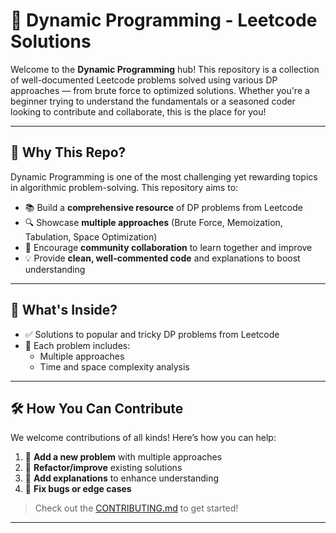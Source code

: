 # 🧠 Dynamic Programming - Leetcode Solutions

Welcome to the **Dynamic Programming** hub! This repository is a collection of well-documented Leetcode problems solved using various DP approaches — from brute force to optimized solutions. Whether you're a beginner trying to understand the fundamentals or a seasoned coder looking to contribute and collaborate, this is the place for you!

---

## 🌟 Why This Repo?

Dynamic Programming is one of the most challenging yet rewarding topics in algorithmic problem-solving. This repository aims to:

- 📚 Build a **comprehensive resource** of DP problems from Leetcode
- 🔍 Showcase **multiple approaches** (Brute Force, Memoization, Tabulation, Space Optimization)
- 🤝 Encourage **community collaboration** to learn together and improve
- 💡 Provide **clean, well-commented code** and explanations to boost understanding

---

## 🚀 What's Inside?

- ✅ Solutions to popular and tricky DP problems from Leetcode
- 🧩 Each problem includes:
  - Multiple approaches
  - Time and space complexity analysis

---

## 🛠 How You Can Contribute

We welcome contributions of all kinds! Here’s how you can help:

1. 📌 **Add a new problem** with multiple approaches
2. 🔁 **Refactor/improve** existing solutions
3. 📝 **Add explanations** to enhance understanding
4. 🐞 **Fix bugs or edge cases**

> Check out the [CONTRIBUTING.md](CONTRIBUTING.md) to get started!

---

